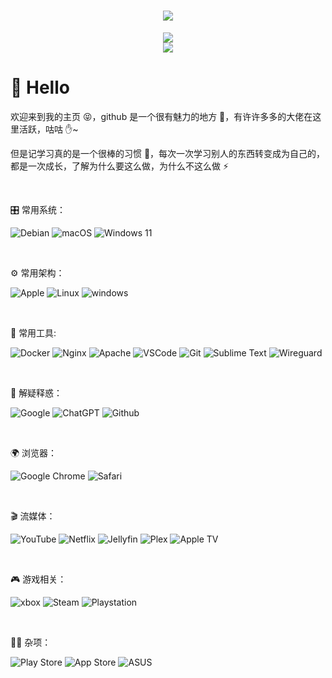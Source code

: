 <!-- 动态打字效果 -->
<h1 align="center">
  <a href="https://blog.jijunrong.com/">
    <img src="https://readme-typing-svg.herokuapp.com?color=%2336BCF7&lines=众生平等，万物复苏.">
  </a>
</h1>

<!-- 敲代码的图片 -->
<div align="center" ><img order-radius="100px" src="https://gitlab.com/onerootman/IMG/-/raw/main/Knock-Code.gif"/></div>


<!-- 贪吃蛇代码贡献图 -->
<div align="center"><img src="https://gitlab.com/onerootman/IMG/-/raw/main/github-contribution-grid-snake.svg" /></div>



# 🙋 Hello

欢迎来到我的主页 😝，github 是一个很有魅力的地方 🙌，有许许多多的大佬在这里活跃，咕咕 ✋~

但是记学习真的是一个很棒的习惯 💪，每次一次学习别人的东西转变成为自己的，都是一次成长，了解为什么要这么做，为什么不这么做 ⚡

<br />

🎛️ 常用系统：

![Debian](https://img.shields.io/badge/Debian-D70A53?logo=debian&logoColor=white) ![macOS](https://img.shields.io/badge/mac%20os-000000?logo=apple&logoColor=F0F0F0) ![Windows 11](https://img.shields.io/badge/Windows%2011-%230079d5.svg?logo=Windows%2011&logoColor=white)

<br />

⚙️ 常用架构：

![Apple](https://img.shields.io/badge/Apple-%23000000.svg?logo=apple&logoColor=white) ![Linux](https://img.shields.io/badge/Linux-FCC624?logo=linux&logoColor=black) ![windows](https://img.shields.io/badge/windows-0078D6?logo=windows&logoColor=white)

<br />

🔧 常用工具:

![Docker](https://img.shields.io/badge/Docker-2496ED?logo=docker&logoColor=white) ![Nginx](https://img.shields.io/badge/nginx-%23009639.svg?logo=nginx&logoColor=white) ![Apache](https://img.shields.io/badge/apache-%23D42029.svg?logo=apache&logoColor=white) ![VSCode](https://img.shields.io/badge/VSCode-007ACC?logo=visual-studio-code&logoColor=white) ![Git](https://img.shields.io/badge/Git-black?logo=git) ![Sublime Text](https://img.shields.io/badge/sublime_text-%23575757.svg?logo=sublime-text&logoColor=important) ![Wireguard](https://img.shields.io/badge/wireguard-%2388171A.svg?logo=wireguard&logoColor=white)

<br />

🤖 解疑释惑：

![Google](https://img.shields.io/badge/google-4285F4?logo=google&logoColor=white) ![ChatGPT](https://img.shields.io/badge/chatGPT-74aa9c?logo=openai&logoColor=white) ![Github](https://img.shields.io/badge/Github-100000.svg?logo=github&logoColor=white)

<br />

🌍 浏览器：

![Google Chrome](https://img.shields.io/badge/Google%20Chrome-4285F4?logo=GoogleChrome&logoColor=white) ![Safari](https://img.shields.io/badge/Safari-000000?logo=Safari&logoColor=white)

<br />

🎬 流媒体：

![YouTube](https://img.shields.io/badge/YouTube-%23FF0000.svg?logo=YouTube&logoColor=white) ![Netflix](https://img.shields.io/badge/Netflix-E50914?logo=netflix&logoColor=white) ![Jellyfin](https://img.shields.io/badge/jellyfin-%23000B25.svg?logo=Jellyfin&logoColor=00A4DC) ![Plex](https://img.shields.io/badge/plex-%23E5A00D.svg?logo=plex&logoColor=white) ![Apple TV](https://img.shields.io/badge/Apple%20TV-000000?logo=Apple%20TV&logoColor=white)

<br />

🎮 游戏相关：


![xbox](https://img.shields.io/badge/xbox-107C10.svg?logo=xbox&logoColor=white) ![Steam](https://img.shields.io/badge/Steam-000000.svg?logo=steam&logoColor=white) ![Playstation](https://img.shields.io/badge/Playstation-003791.svg?logo=playstation&logoColor=white)


<br />

💪🏻 杂项：


![Play Store](https://img.shields.io/badge/Google_Play-414141?logo=google-play&logoColor=white) ![App Store](https://img.shields.io/badge/App_Store-0D96F6?logo=app-store&logoColor=white) ![ASUS](https://img.shields.io/badge/asus-000080.svg?logo=asus&logoColor=white)
